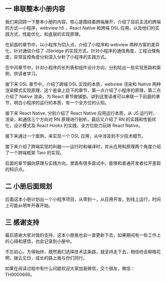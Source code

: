 ## 一 串联整本小册内容

我们来回顾一下整本小册的内容，核心是围绕着跨端展开，介绍了目前主流的跨端的方式—小程序，webview h5 ，React Native 和跨端 DSL 应用，以及他们的实践方式，性能优化，和底层的实现原理。

在前面的章节中，以小程序为切入点，介绍了小程序和 webview 两种方案的差异化，针对通信介绍了 JSbridge 的实现方式，针对小程序的通信角度，工程治理角度，异常监控角度分别深入分析了小程序的实践方式。

在中间章节中，针对小程序的长列表和组件设计方向，分别给出一些实现思路和案例，供读者学习。

接下来 DSL 章节中，介绍了跨端 DSL 实现的本质，webview 渲染和 Native 两种渲染模式实现原理，这个是承上启下的章节，第一点介绍了小程序的原理，第二点介绍了 Native 渲染，为 React 章节做铺垫。讲到这里读者可以串联一下前面的章节，明白小程序的运行的本质，有一个全方位的认知。

接下来 React Native, 分别介绍了 React Native 应用运行本质，从 JS 运行时，渲染，和通信三个方向对 RN 原理进行剖析，最后又介绍了 RN 的实践和性能优化，设计模式及 React Hooks 的实践，全方位助力玩转 React Native。

接下来通过一个案例，来实现一个 DSL 应用，从中涉及到不少技术细节。

接下来介绍了跨端实现的利器——运行时和编译时，并从应用和原理两个角度介绍了一个跨端框架 Taro 的实现。

后面的章节偏向原理与实践方向，里面有很多面试中，能够和普通开发者拉开差距的知识点。

## 二 小册后面规划

后面这本小册计划出一个小程序项目，从零到一，从应用开发，到线上运行，时间上可能从明年开春开始。

## 三 感谢支持

最后感谢大家对我的支持，这本小册我也会一直更新下去，如果期间有一些工作上的心得和感悟，也会记录到小册中。

不忘初心，方得始终，既然我们选择技术这条路，就坚持走下去，相信终会柳暗花明，拨云见日，成长的路上我与你们同行。

如果在阅读过程中有什么问题欢迎大家加我微信，交个朋友，微信：TH0000666。